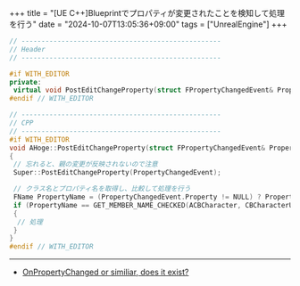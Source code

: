 +++
title = "[UE C++]Blueprintでプロパティが変更されたことを検知して処理を行う"
date = "2024-10-07T13:05:36+09:00"
tags = ["UnrealEngine"]
+++

```cpp
// --------------------------------------------------
// Header
// --------------------------------------------------

#if WITH_EDITOR
private:
 virtual void PostEditChangeProperty(struct FPropertyChangedEvent& PropertyChangedEvent) override;
#endif // WITH_EDITOR

// --------------------------------------------------
// CPP
// --------------------------------------------------
#if WITH_EDITOR
void AHoge::PostEditChangeProperty(struct FPropertyChangedEvent& PropertyChangedEvent)
{
 // 忘れると、親の変更が反映されないので注意
 Super::PostEditChangeProperty(PropertyChangedEvent);

 // クラス名とプロパティ名を取得し、比較して処理を行う
 FName PropertyName = (PropertyChangedEvent.Property != NULL) ? PropertyChangedEvent.Property->GetFName() : NAME_None;
 if (PropertyName == GET_MEMBER_NAME_CHECKED(ACBCharacter, CBCharacterUniqueDataAsset))
 {
  // 処理
 }
}
#endif // WITH_EDITOR

```

----

- [OnPropertyChanged or similiar, does it exist?](https://forums.unrealengine.com/t/onpropertychanged-or-similiar-does-it-exist/4679/2)

